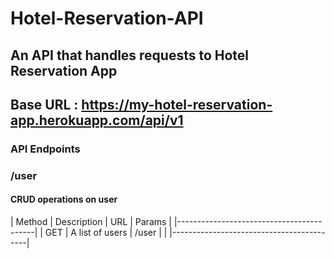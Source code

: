 # Hotel-Reservation-API
## An API that handles requests to Hotel Reservation App
## Base URL : https://my-hotel-reservation-app.herokuapp.com/api/v1

### API Endpoints

### /user
#### CRUD operations on user

| Method |    Description  |  URL | Params | 
|------------------------------------------|
| GET    | A list of users | /user |       |
|------------------------------------------|

